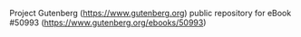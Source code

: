 Project Gutenberg (https://www.gutenberg.org) public repository for
eBook #50993 (https://www.gutenberg.org/ebooks/50993)
